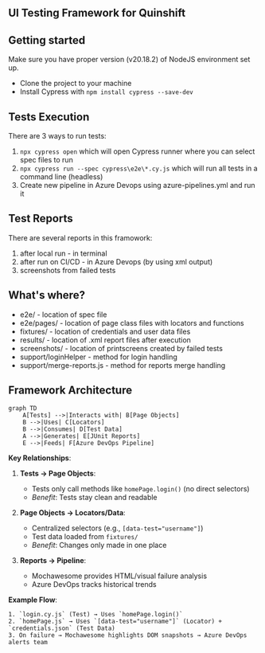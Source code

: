 ## UI Testing Framework for Quinshift ##

## Getting started
Make sure you have proper version (v20.18.2) of NodeJS environment set up.
- Clone the project to your machine
- Install Cypress with `npm install cypress --save-dev`

## Tests Execution
There are 3 ways to run tests:
1. `npx cypress open` which will open Cypress runner where you can select spec files to run
2. `npx cypress run --spec cypress\e2e\*.cy.js` which will run all tests in a command line (headless)
3. Create new pipeline in Azure Devops using azure-pipelines.yml and run it

## Test Reports
There are several reports in this framowork:
1. after local run - in terminal
2. after run on CI/CD - in Azure Devops (by using xml output)
3. screenshots from failed tests

## What's where?
- e2e/ - location of spec file
- e2e/pages/ - location of page class files with locators and functions
- fixtures/ - location of credentials and user data files
- results/ - location of .xml report files after execution
- screenshots/ - location of printscreens created by failed tests
- support/loginHelper - method for login handling
- support/merge-reports.js - method for reports merge handling

## Framework Architecture

```mermaid
graph TD
    A[Tests] -->|Interacts with| B[Page Objects]
    B -->|Uses| C[Locators]
    B -->|Consumes| D[Test Data]
    A -->|Generates| E[JUnit Reports]
    E -->|Feeds| F[Azure DevOps Pipeline]
```

**Key Relationships**:
1. **Tests → Page Objects**:  
   - Tests only call methods like `homePage.login()` (no direct selectors)  
   - *Benefit*: Tests stay clean and readable

2. **Page Objects → Locators/Data**:  
   - Centralized selectors (e.g., `[data-test="username"]`)  
   - Test data loaded from `fixtures/`  
   - *Benefit*: Changes only made in one place

3. **Reports → Pipeline**:  
   - Mochawesome provides HTML/visual failure analysis  
   - Azure DevOps tracks historical trends  

**Example Flow**:  
```
1. `login.cy.js` (Test) → Uses `homePage.login()`  
2. `homePage.js` → Uses `[data-test="username"]` (Locator) + `credentials.json` (Test Data)  
3. On failure → Mochawesome highlights DOM snapshots → Azure DevOps alerts team
```
